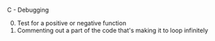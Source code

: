 C - Debugging

0. Test for a positive or negative function
1. Commenting out a part of the code that's making it to loop infinitely
